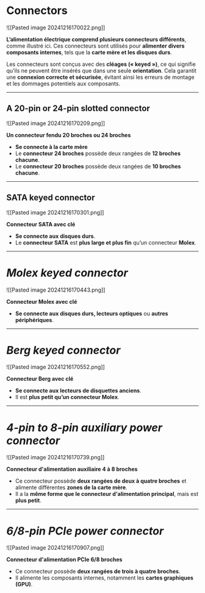

# Connectors

![[Pasted image 20241216170022.png]]


**L’alimentation électrique comprend plusieurs connecteurs différents**, comme illustré ici. Ces connecteurs sont utilisés pour **alimenter divers composants internes**, tels que la **carte mère et les disques durs**.

Les connecteurs sont conçus avec des **cléages (« keyed »)**, ce qui signifie qu’ils ne peuvent être insérés que dans une seule **orientation**. Cela garantit une **connexion correcte et sécurisée**, évitant ainsi les erreurs de montage et les dommages potentiels aux composants.




<div style="page-break-before: always;"></div>

-----



## A 20-pin or 24-pin slotted connector


![[Pasted image 20241216170209.png]]


**Un connecteur fendu 20 broches ou 24 broches**

- **Se connecte à la carte mère**
- Le **connecteur 24 broches** possède deux rangées de **12 broches chacune**.
- Le **connecteur 20 broches** possède deux rangées de **10 broches chacune**.



-----

## SATA keyed connector

![[Pasted image 20241216170301.png]]


**Connecteur SATA avec clé**

- **Se connecte aux disques durs**.
- Le **connecteur SATA** est **plus large et plus fin** qu’un connecteur **Molex**.



---


# *Molex keyed connector*

![[Pasted image 20241216170443.png]]


**Connecteur Molex avec clé**

- **Se connecte aux disques durs, lecteurs optiques** ou **autres périphériques**.


------


# *Berg keyed connector*

![[Pasted image 20241216170552.png]]


**Connecteur Berg avec clé**

- **Se connecte aux lecteurs de disquettes anciens**.
- Il est **plus petit qu’un connecteur Molex**.



----


# *4-pin to 8-pin auxiliary power connector*

![[Pasted image 20241216170739.png]]


**Connecteur d'alimentation auxiliaire 4 à 8 broches**

- Ce connecteur possède **deux rangées de deux à quatre broches** et alimente différentes **zones de la carte mère**.
- Il a la **même forme que le connecteur d'alimentation principal**, mais est **plus petit**.



----


# *6/8-pin PCIe power connector*

![[Pasted image 20241216170907.png]]

**Connecteur d'alimentation PCIe 6/8 broches**

- Ce connecteur possède **deux rangées de trois à quatre broches**.
- Il alimente les composants internes, notamment les **cartes graphiques (GPU)**.

